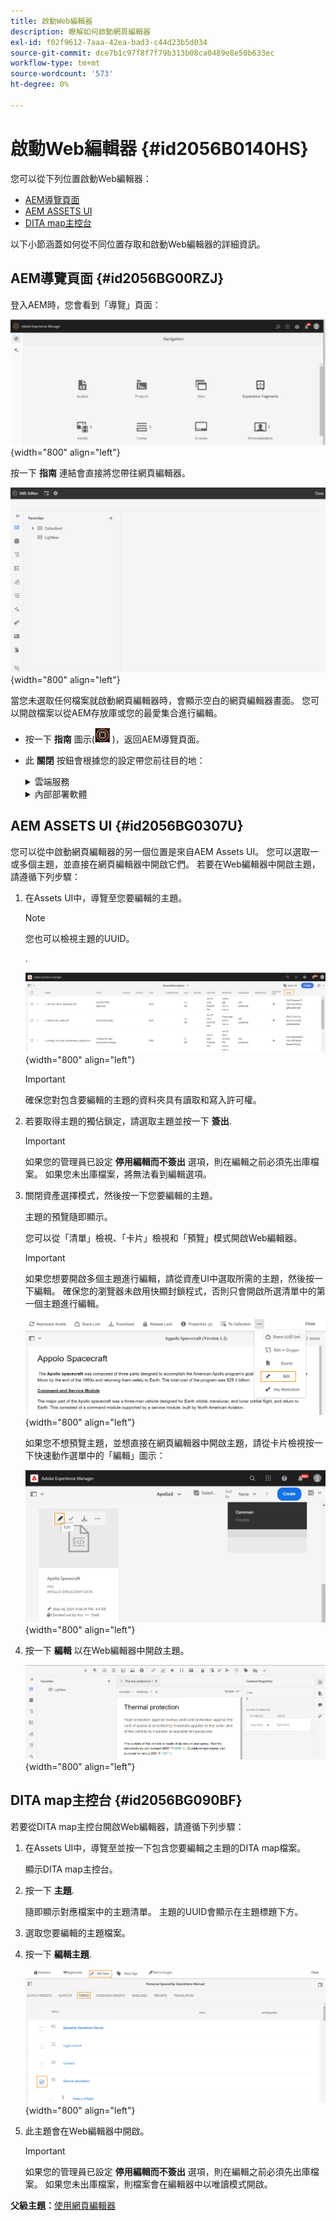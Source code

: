 ```yaml
---
title: 啟動Web編輯器
description: 瞭解如何啟動網頁編輯器
exl-id: f02f9612-7aaa-42ea-bad3-c44d23b5d034
source-git-commit: dce7b1c97f8f7f79b313b08ca0489e8e50b633ec
workflow-type: tm+mt
source-wordcount: '573'
ht-degree: 0%

---
```


# 啟動Web編輯器 {#id2056B0140HS}

您可以從下列位置啟動Web編輯器：

- [AEM導覽頁面](#id2056BG00RZJ)
- [AEM ASSETS UI](#id2056BG0307U)
- [DITA map主控台](#id2056BG090BF)

以下小節涵蓋如何從不同位置存取和啟動Web編輯器的詳細資訊。

## AEM導覽頁面 {#id2056BG00RZJ}

登入AEM時，您會看到「導覽」頁面：

![](images/web-editor-from-navigation-page.png){width="800" align="left"}

按一下 **指南** 連結會直接將您帶往網頁編輯器。

![](images/web-editor-launch-page.png){width="800" align="left"}

當您未選取任何檔案就啟動網頁編輯器時，會顯示空白的網頁編輯器畫面。 您可以開啟檔案以從AEM存放庫或您的最愛集合進行編輯。

- 按一下 **指南** 圖示(![](images/aem-guides-icon.png) )，返回AEM導覽頁面。

- 此 **關閉** 按鈕會根據您的設定帶您前往目的地：



   <details>

   <summary> 雲端服務 </summary>

   如果您正在使用Cloud Services，請按一下 **關閉** 按鈕返回AEM導覽頁面。
   </details>

   <details>

   <summary> 內部部署軟體</summary>

   如果您使用AEM Guides On-premise Software （4.2.1及更新版本），請按一下 **關閉** 按鈕，返回Assets UI中的目前檔案路徑。

   </details>

## AEM ASSETS UI {#id2056BG0307U}

您可以從中啟動網頁編輯器的另一個位置是來自AEM Assets UI。 您可以選取一或多個主題，並直接在網頁編輯器中開啟它們。 若要在Web編輯器中開啟主題，請遵循下列步驟：

1. 在Assets UI中，導覽至您要編輯的主題。

   >[!NOTE]
   >
   > 您也可以檢視主題的UUID。

   .

   ![](images/assets_ui_with_uuid_cs.png){width="800" align="left"}

   >[!IMPORTANT]
   >
   > 確保您對包含要編輯的主題的資料夾具有讀取和寫入許可權。

1. 若要取得主題的獨佔鎖定，請選取主題並按一下 **簽出**.

   >[!IMPORTANT]
   >
   > 如果您的管理員已設定 **停用編輯而不簽出** 選項，則在編輯之前必須先出庫檔案。 如果您未出庫檔案，將無法看到編輯選項。

1. 關閉資產選擇模式，然後按一下您要編輯的主題。

   主題的預覽隨即顯示。

   您可以從「清單」檢視、「卡片」檢視和「預覽」模式開啟Web編輯器。

   >[!IMPORTANT]
   >
   > 如果您想要開啟多個主題進行編輯，請從資產UI中選取所需的主題，然後按一下編輯。 確保您的瀏覽器未啟用快顯封鎖程式，否則只會開啟所選清單中的第一個主題進行編輯。

   ![](images/edit-from-preview_cs.png){width="800" align="left"}

   如果您不想預覽主題，並想直接在網頁編輯器中開啟主題，請從卡片檢視按一下快速動作選單中的「編輯」圖示：

   ![](images/edit-topic-from-quick-action_cs.png){width="800" align="left"}

1. 按一下 **編輯** 以在Web編輯器中開啟主題。

   ![](images/edit-mode.png){width="800" align="left"}


## DITA map主控台 {#id2056BG090BF}

若要從DITA map主控台開啟Web編輯器，請遵循下列步驟：

1. 在Assets UI中，導覽至並按一下包含您要編輯之主題的DITA map檔案。

   顯示DITA map主控台。

1. 按一下 **主題**.

   隨即顯示對應檔案中的主題清單。 主題的UUID會顯示在主題標題下方。

1. 選取您要編輯的主題檔案。

1. 按一下 **編輯主題**.

   ![](images/edit-topics-map-console_cs.png){width="800" align="left"}

1. 此主題會在Web編輯器中開啟。

   >[!IMPORTANT]
   >
   > 如果您的管理員已設定 **停用編輯而不簽出** 選項，則在編輯之前必須先出庫檔案。 如果您未出庫檔案，則檔案會在編輯器中以唯讀模式開啟。


**父級主題：**[&#x200B;使用網頁編輯器](web-editor.md)
